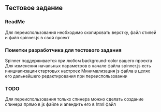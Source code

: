 ## Тестовое задание
### ReadMe
Для переиспользования необходимо скопировать верстку, файл стилей и файл spinner.js в свой проект
### Пометки разработчика для тестового задания
Spinner поддерживается при любом background-color вашего проекта
Для изменения начальных параметров в начале файла spinner.js есть инициализации стартовых настроек
Минимализация js файла в целях его дальнейшего редактирования при переиспользовании

### TODO
Для переиспользования только спинера можно сделать создание спинера прямо в js файле и апендить его в html файл


